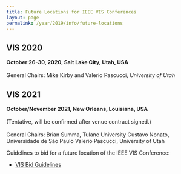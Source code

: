 ```yaml
---
title: Future Locations for IEEE VIS Conferences
layout: page
permalink: /year/2019/info/future-locations
---
```


## VIS 2020
**October 26-30, 2020, Salt Lake City, Utah, USA**<br>  
General Chairs: Mike Kirby and Valerio Pascucci, *University of Utah*

## VIS 2021
**October/November 2021, New Orleans, Louisiana, USA**<br>  
(Tentative, will be confirmed after venue contract signed.)<br>  
General Chairs: 
Brian Summa, Tulane University
Gustavo Nonato, Universidade de São Paulo
Valerio Pascucci, University of Utah


Guidelines to bid for a future location of the IEEE VIS Conference:<br>
* [VIS Bid Guidelines](/attachments/VISBidGuidelines.pdf)
